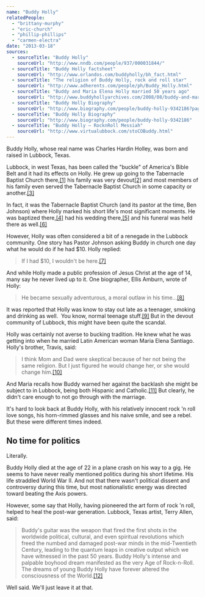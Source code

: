 ```yaml
---
name: "Buddy Holly"
relatedPeople:
  - "brittany-murphy"
  - "eric-church"
  - "phillip-phillips"
  - "carmen-electra"
date: "2013-03-18"
sources:
  - sourceTitle: "Buddy Holly"
    sourceUrl: "http://www.nndb.com/people/937/000031844/"
  - sourceTitle: "Buddy Holly factsheet"
    sourceUrl: "http://www.orlandos.com/buddyholly/bh_fact.html"
  - sourceTitle: "The religion of Buddy Holly, rock and roll star"
    sourceUrl: "http://www.adherents.com/people/ph/Buddy_Holly.html"
  - sourceTitle: "Buddy and Maria Elena Holly married 50 years ago"
    sourceUrl: "http://www.buddyhollyarchives.com/2008/08/buddy-and-maria-elena-holly-married-50-years-ago/"
  - sourceTitle: "Buddy Holly Biography"
    sourceUrl: "http://www.biography.com/people/buddy-holly-9342186?page=2"
  - sourceTitle: "Buddy Holly Biography"
    sourceUrl: "http://www.biography.com/people/buddy-holly-9342186"
  - sourceTitle: "Buddy Holly – RocknRoll Messiah"
    sourceUrl: "http://www.virtualubbock.com/stoCOBuddy.html"
---
```


Buddy Holly, whose real name was Charles Hardin Holley, was born and raised in Lubbock, Texas.

Lubbock, in west Texas, has been called the "buckle" of America's Bible Belt and it had its effects on Holly. He grew up going to the Tabernacle Baptist Church there,<a class="source-citation" href="#http://www.nndb.com/people/937/000031844/" title="Buddy Holly">[1]</a> his family was very devout<a class="source-citation" href="#http://www.orlandos.com/buddyholly/bh_fact.html" title="Buddy Holly factsheet">[2]</a> and most members of his family even served the Tabernacle Baptist Church in some capacity or another.<a class="source-citation" href="#http://www.adherents.com/people/ph/Buddy_Holly.html" title="The religion of Buddy Holly, rock and roll star">[3]</a>

In fact, it was the Tabernacle Baptist Church (and its pastor at the time, Ben Johnson) where Holly marked his short life's most significant moments. He was baptized there,<a class="source-citation" href="#http://www.adherents.com/people/ph/Buddy_Holly.html" title="The religion of Buddy Holly, rock and roll star">[4]</a> had his wedding there,<a class="source-citation" href="#http://www.buddyhollyarchives.com/2008/08/buddy-and-maria-elena-holly-married-50-years-ago/" title="Buddy and Maria Elena Holly married 50 years ago">[5]</a> and his funeral was held there as well.<a class="source-citation" href="#http://www.biography.com/people/buddy-holly-9342186?page=2" title="Buddy Holly Biography">[6]</a>

However, Holly was often considered a bit of a renegade in the Lubbock community. One story has Pastor Johnson asking Buddy in church one day what he would do if he had $10. Holly replied:

>If I had $10, I wouldn't be here.<a class="source-citation" href="#http://www.biography.com/people/buddy-holly-9342186" title="Buddy Holly Biography">[7]</a>

And while Holly made a public profession of Jesus Christ at the age of 14, many say he never lived up to it. One biographer, Ellis Amburn, wrote of Holly:

>He became sexually adventurous, a moral outlaw in his time…<a class="source-citation" href="#http://www.adherents.com/people/ph/Buddy_Holly.html" title="The religion of Buddy Holly, rock and roll star">[8]</a>

It was reported that Holly was know to stay out late as a teenager, smoking and drinking as well.  You know, normal teenage stuff.<a class="source-citation" href="#http://www.adherents.com/people/ph/Buddy_Holly.html" title="The religion of Buddy Holly, rock and roll star">[9]</a> But in the devout community of Lubbock, this might have been quite the scandal.

Holly was certainly not averse to bucking tradition. He knew what he was getting into when he married Latin American woman Maria Elena Santiago. Holly's brother, Travis, said:

>I think Mom and Dad were skeptical because of her not being the same religion. But I just figured he would change her, or she would change him.<a class="source-citation" href="#http://www.buddyhollyarchives.com/2008/08/buddy-and-maria-elena-holly-married-50-years-ago/" title="Buddy and Maria Elena Holly married 50 years ago">[10]</a>

And Maria recalls how Buddy warned her against the backlash she might be subject to in Lubbock, being both Hispanic and Catholic.<a class="source-citation" href="#http://www.buddyhollyarchives.com/2008/08/buddy-and-maria-elena-holly-married-50-years-ago/" title="Buddy and Maria Elena Holly married 50 years ago">[11]</a> But clearly, he didn't care enough to not go through with the marriage.

It's hard to look back at Buddy Holly, with his relatively innocent rock 'n roll love songs, his horn-rimmed glasses and his naive smile, and see a rebel. But these were different times indeed.


## No time for politics

Literally.

Buddy Holly died at the age of 22 in a plane crash on his way to a gig. He seems to have never really mentioned politics during his short lifetime. His life straddled World War II. And not that there wasn't political dissent and controversy during this time, but most nationalistic energy was directed toward beating the Axis powers.

However, some say that Holly, having pioneered the art form of rock 'n roll, helped to heal the post-war generation. Lubbock, Texas artist, Terry Allen, said:

>Buddy's guitar was the weapon that fired the first shots in the worldwide political, cultural, and even spiritual revolutions which freed the numbed and damaged post-war minds in the mid-Twentieth Century, leading to the quantum leaps in creative output which we have witnessed in the past 50 years. Buddy Holly's intense and palpable boyhood dream manifested as the very Age of Rock-n-Roll. The dreams of young Buddy Holly have forever altered the consciousness of the World.<a class="source-citation" href="#http://www.virtualubbock.com/stoCOBuddy.html" title="Buddy Holly – RocknRoll Messiah">[12]</a>

Well said. We'll just leave it at that.